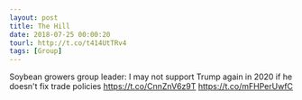 ```yaml
---
layout: post
title: The Hill
date: 2018-07-25 00:00:20
tourl: http://t.co/t414UtTRv4
tags: [Group]
---
```

Soybean growers group leader: I may not support Trump again in 2020 if he doesn't fix trade policies https://t.co/CnnZnV6z9T https://t.co/mFHPerUwfC